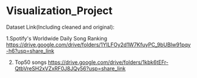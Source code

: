 # Visualization_Project

Dataset Link(Including cleaned and original):

1.Spotify's Worldwide Daily Song Ranking
https://drive.google.com/drive/folders/1YILFOy2d1W7KfuyPC_9bUBIw91pqy-h6?usp=share_link

2. Top50 songs
https://drive.google.com/drive/folders/1kbk6tEFr-QtbVreSH2xVZxRF0J8JQy56?usp=share_link
